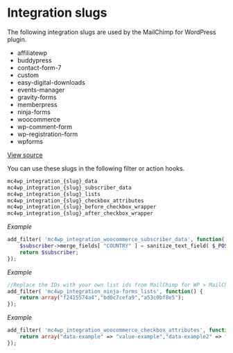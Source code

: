 Integration slugs
=================

The following integration slugs are used by the MailChimp for WordPress plugin. 

- affiliatewp
- buddypress
- contact-form-7
- custom
- easy-digital-downloads
- events-manager
- gravity-forms
- memberpress
- ninja-forms
- woocommerce
- wp-comment-form
- wp-registration-form
- wpforms

[View source](https://github.com/ibericode/mailchimp-for-wordpress/tree/master/integrations)

You can use these slugs in the following filter or action hooks.

```php
mc4wp_integration_{slug}_data
mc4wp_integration_{slug}_subscriber_data
mc4wp_integration_{slug}_lists
mc4wp_integration_{slug}_checkbox_attributes
mc4wp_integration_{slug}_before_checkbox_wrapper
mc4wp_integration_{slug}_after_checkbox_wrapper
````

_Example_

```php
add_filter( 'mc4wp_integration_woocommerce_subscriber_data', function( MC4WP_MailChimp_Subscriber $subscriber ) {
    $subscriber->merge_fields[ "COUNTRY" ] = sanitize_text_field( $_POST['billing_country'] );
    return $subscriber;
});
```

_Example_

```php
//Replace the IDs with your own list ids from MailChimp for WP > MailChimp
add_filter( 'mc4wp_integration_ninja-forms_lists', function() {
	return array("f2415574a4","bd0c7cefa9","a53c0bf8e5");
});
```

_Example_

```php
add_filter( 'mc4wp_integration_woocommerce_checkbox_attributes', function() {
	return array("data-example" => "value-example","data-example2" => "value2");
});
```
